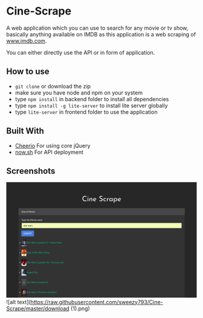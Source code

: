 # Cine-Scrape

A web application which you can use to search for any movie or tv show, basically anything available on IMDB as this application is a web scraping of www.imdb.com. 

You can either directly use the API or in form of application.

## How to use

- `git clone` or download the zip
- make sure you have node and npm on your system
- type `npm install` in backend folder to install all dependencies
- type `npm install -g lite-server` to install lite server globally
- type `lite-server` in frontend folder to use the application

## Built With

* [Cheerio](https://github.com/cheeriojs/cheerio) For using core jQuery
* [now.sh](https://zeit.co/now) For API deployment

## Screenshots 

![alt text](https://raw.githubusercontent.com/sweezy793/Cine-Scrape/master/download.png)
![alt text](https://raw.githubusercontent.com/sweezy793/Cine-Scrape/master/download (1).png)

